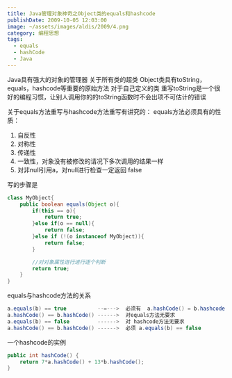 ```yaml
---
title: Java管理对象神奇之Object类的equals和hashcode
publishDate: 2009-10-05 12:03:00
image: ~/assets/images/aldis/2009/4.png
category: 编程思想
tags:
  - equals
  - hashCode
  - Java
---
```


Java具有强大的对象的管理器
关于所有类的超类 Object类具有toString，equals，hashcode等重要的原始方法
对于自己定义的类 重写toString是一个很好的编程习惯，让别人调用你的的toString函数时不会出项不可估计的错误

关于equals方法重写与hashcode方法重写有讲究的：
equals方法必须具有的性质：

1. 自反性
2. 对称性
3. 传递性
4. 一致性，对象没有被修改的请况下多次调用的结果一样
5. 对非null引用a，对null进行检查一定返回 false

写的步骤是

```java
class MyObject{
    public boolean equals(Object o){
        if(this == o){
            return true;
        }else if(o == null){
            return false;
        }else if (!(o instanceof MyObject)){
            return false;
        }

        //对对象属性进行进行逐个判断
        return true;
    }
}
```

<!-- more -->

equals与hashcode方法的关系

```java
a.equals(b) == true          --=--->  必须有  a.hashCode() = b.hashcode
a.hashCode() == b.hashCode() ------>  对equals方法无要求
a.equals(b) == false         ------>  对 hashcode方法无要求
a.hashCode() == b.hashCode() ------>  必须 a.equals(b) == false
```

一个hashcode的实例

```java
public int hashCode() {
    return 7*a.hashCode() + 13*b.hashCode();
}
```
